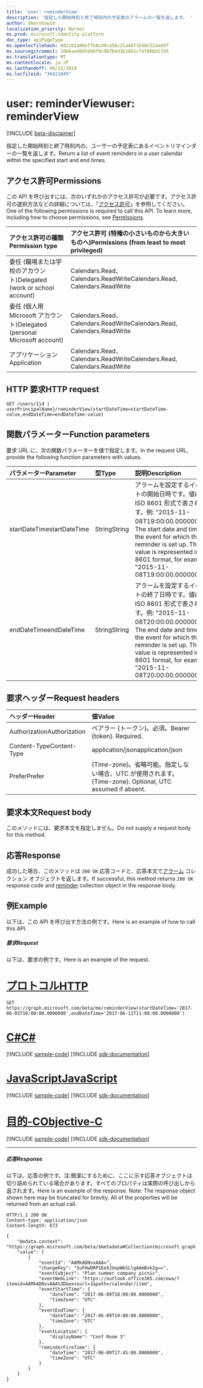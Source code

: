 ```yaml
---
title: 'user: reminderView'
description: '指定した開始時刻と終了時刻内の予定表のアラームの一覧を返します。 '
author: dkershaw10
localization_priority: Normal
ms.prod: microsoft-identity-platform
doc_type: apiPageType
ms.openlocfilehash: 0d2cb1a86effb8cd9ca56c21a46f1b58c52aad9f
ms.sourcegitcommit: 1066aa4045d48f9c9b764d3b2891cf4f806d17d5
ms.translationtype: MT
ms.contentlocale: ja-JP
ms.lasthandoff: 08/15/2019
ms.locfileid: "36421849"
---
```

# <a name="user-reminderview"></a><span data-ttu-id="c9c07-103">user: reminderView</span><span class="sxs-lookup"><span data-stu-id="c9c07-103">user: reminderView</span></span>

[!INCLUDE [beta-disclaimer](../../includes/beta-disclaimer.md)]

<span data-ttu-id="c9c07-104">指定した開始時刻と終了時刻内の、ユーザーの予定表にあるイベントリマインダーの一覧を返します。</span><span class="sxs-lookup"><span data-stu-id="c9c07-104">Return a list of event reminders in a user calendar within the specified start and end times.</span></span> 

## <a name="permissions"></a><span data-ttu-id="c9c07-105">アクセス許可</span><span class="sxs-lookup"><span data-stu-id="c9c07-105">Permissions</span></span>
<span data-ttu-id="c9c07-p101">この API を呼び出すには、次のいずれかのアクセス許可が必要です。アクセス許可の選択方法などの詳細については、「[アクセス許可](/graph/permissions-reference)」を参照してください。</span><span class="sxs-lookup"><span data-stu-id="c9c07-p101">One of the following permissions is required to call this API. To learn more, including how to choose permissions, see [Permissions](/graph/permissions-reference).</span></span>

|<span data-ttu-id="c9c07-108">アクセス許可の種類</span><span class="sxs-lookup"><span data-stu-id="c9c07-108">Permission type</span></span>      | <span data-ttu-id="c9c07-109">アクセス許可 (特権の小さいものから大きいものへ)</span><span class="sxs-lookup"><span data-stu-id="c9c07-109">Permissions (from least to most privileged)</span></span>              |
|:--------------------|:---------------------------------------------------------|
|<span data-ttu-id="c9c07-110">委任 (職場または学校のアカウント)</span><span class="sxs-lookup"><span data-stu-id="c9c07-110">Delegated (work or school account)</span></span> | <span data-ttu-id="c9c07-111">Calendars.Read、Calendars.ReadWrite</span><span class="sxs-lookup"><span data-stu-id="c9c07-111">Calendars.Read, Calendars.ReadWrite</span></span>    |
|<span data-ttu-id="c9c07-112">委任 (個人用 Microsoft アカウント)</span><span class="sxs-lookup"><span data-stu-id="c9c07-112">Delegated (personal Microsoft account)</span></span> | <span data-ttu-id="c9c07-113">Calendars.Read、Calendars.ReadWrite</span><span class="sxs-lookup"><span data-stu-id="c9c07-113">Calendars.Read, Calendars.ReadWrite</span></span>    |
|<span data-ttu-id="c9c07-114">アプリケーション</span><span class="sxs-lookup"><span data-stu-id="c9c07-114">Application</span></span> | <span data-ttu-id="c9c07-115">Calendars.Read、Calendars.ReadWrite</span><span class="sxs-lookup"><span data-stu-id="c9c07-115">Calendars.Read, Calendars.ReadWrite</span></span> |

## <a name="http-request"></a><span data-ttu-id="c9c07-116">HTTP 要求</span><span class="sxs-lookup"><span data-stu-id="c9c07-116">HTTP request</span></span>
<!-- { "blockType": "ignored" } -->
```http
GET /users/{id | userPrincipalName}/reminderView(startDateTime=startDateTime-value,endDateTime=endDateTime-value)
```

## <a name="function-parameters"></a><span data-ttu-id="c9c07-117">関数パラメーター</span><span class="sxs-lookup"><span data-stu-id="c9c07-117">Function parameters</span></span>
<span data-ttu-id="c9c07-118">要求 URL に、次の関数パラメーターを値で指定します。</span><span class="sxs-lookup"><span data-stu-id="c9c07-118">In the request URL, provide the following function parameters with values.</span></span>

| <span data-ttu-id="c9c07-119">パラメーター</span><span class="sxs-lookup"><span data-stu-id="c9c07-119">Parameter</span></span>    | <span data-ttu-id="c9c07-120">型</span><span class="sxs-lookup"><span data-stu-id="c9c07-120">Type</span></span>   |<span data-ttu-id="c9c07-121">説明</span><span class="sxs-lookup"><span data-stu-id="c9c07-121">Description</span></span>|
|:---------------|:--------|:----------|
|<span data-ttu-id="c9c07-122">startDateTime</span><span class="sxs-lookup"><span data-stu-id="c9c07-122">startDateTime</span></span>|<span data-ttu-id="c9c07-123">String</span><span class="sxs-lookup"><span data-stu-id="c9c07-123">String</span></span>|<span data-ttu-id="c9c07-p102">アラームを設定するイベントの開始日時です。値は ISO 8601 形式で表されます。例: "2015-11-08T19:00:00.0000000"。</span><span class="sxs-lookup"><span data-stu-id="c9c07-p102">The start date and time of the event for which the reminder is set up. The value is represented in ISO 8601 format, for example, "2015-11-08T19:00:00.0000000".</span></span>|
|<span data-ttu-id="c9c07-126">endDateTime</span><span class="sxs-lookup"><span data-stu-id="c9c07-126">endDateTime</span></span>|<span data-ttu-id="c9c07-127">String</span><span class="sxs-lookup"><span data-stu-id="c9c07-127">String</span></span>|<span data-ttu-id="c9c07-p103">アラームを設定するイベントの終了日時です。値は ISO 8601 形式で表されます。例: "2015-11-08T20:00:00.0000000"。</span><span class="sxs-lookup"><span data-stu-id="c9c07-p103">The end date and time of the event for which the reminder is set up. The value is represented in ISO 8601 format, for example, "2015-11-08T20:00:00.0000000".</span></span>|

## <a name="request-headers"></a><span data-ttu-id="c9c07-130">要求ヘッダー</span><span class="sxs-lookup"><span data-stu-id="c9c07-130">Request headers</span></span>
| <span data-ttu-id="c9c07-131">ヘッダー</span><span class="sxs-lookup"><span data-stu-id="c9c07-131">Header</span></span>       | <span data-ttu-id="c9c07-132">値</span><span class="sxs-lookup"><span data-stu-id="c9c07-132">Value</span></span>|
|:-----------|:------|
| <span data-ttu-id="c9c07-133">Authorization</span><span class="sxs-lookup"><span data-stu-id="c9c07-133">Authorization</span></span>  | <span data-ttu-id="c9c07-p104">ベアラー {トークン}。必須。</span><span class="sxs-lookup"><span data-stu-id="c9c07-p104">Bearer {token}. Required.</span></span>  |
| <span data-ttu-id="c9c07-136">Content-Type</span><span class="sxs-lookup"><span data-stu-id="c9c07-136">Content-Type</span></span>   | <span data-ttu-id="c9c07-137">application/json</span><span class="sxs-lookup"><span data-stu-id="c9c07-137">application/json</span></span> |
| <span data-ttu-id="c9c07-138">Prefer</span><span class="sxs-lookup"><span data-stu-id="c9c07-138">Prefer</span></span> | <span data-ttu-id="c9c07-p105">{Time-zone}。省略可能。指定しない場合、UTC が使用されます。</span><span class="sxs-lookup"><span data-stu-id="c9c07-p105">{Time-zone}. Optional, UTC assumed if absent.</span></span>|

## <a name="request-body"></a><span data-ttu-id="c9c07-141">要求本文</span><span class="sxs-lookup"><span data-stu-id="c9c07-141">Request body</span></span>
<span data-ttu-id="c9c07-142">このメソッドには、要求本文を指定しません。</span><span class="sxs-lookup"><span data-stu-id="c9c07-142">Do not supply a request body for this method.</span></span>

## <a name="response"></a><span data-ttu-id="c9c07-143">応答</span><span class="sxs-lookup"><span data-stu-id="c9c07-143">Response</span></span>

<span data-ttu-id="c9c07-144">成功した場合、このメソッドは `200 OK` 応答コードと、応答本文で[アラーム](../resources/reminder.md) コレクション オブジェクトを返します。</span><span class="sxs-lookup"><span data-stu-id="c9c07-144">If successful, this method returns `200 OK` response code and [reminder](../resources/reminder.md) collection object in the response body.</span></span>

## <a name="example"></a><span data-ttu-id="c9c07-145">例</span><span class="sxs-lookup"><span data-stu-id="c9c07-145">Example</span></span>
<span data-ttu-id="c9c07-146">以下は、この API を呼び出す方法の例です。</span><span class="sxs-lookup"><span data-stu-id="c9c07-146">Here is an example of how to call this API.</span></span>
##### <a name="request"></a><span data-ttu-id="c9c07-147">要求</span><span class="sxs-lookup"><span data-stu-id="c9c07-147">Request</span></span>
<span data-ttu-id="c9c07-148">以下は、要求の例です。</span><span class="sxs-lookup"><span data-stu-id="c9c07-148">Here is an example of the request.</span></span>

# <a name="httptabhttp"></a>[<span data-ttu-id="c9c07-149">プロトコル</span><span class="sxs-lookup"><span data-stu-id="c9c07-149">HTTP</span></span>](#tab/http)
<!-- {
  "blockType": "request",
  "name": "user_reminderview"
}-->
```http
GET https://graph.microsoft.com/beta/me/reminderView(startDateTime='2017-06-05T10:00:00.0000000',endDateTime='2017-06-11T11:00:00.0000000')
```
# <a name="ctabcsharp"></a>[<span data-ttu-id="c9c07-150">C#</span><span class="sxs-lookup"><span data-stu-id="c9c07-150">C#</span></span>](#tab/csharp)
[!INCLUDE [sample-code](../includes/snippets/csharp/user-reminderview-csharp-snippets.md)]
[!INCLUDE [sdk-documentation](../includes/snippets/snippets-sdk-documentation-link.md)]

# <a name="javascripttabjavascript"></a>[<span data-ttu-id="c9c07-151">JavaScript</span><span class="sxs-lookup"><span data-stu-id="c9c07-151">JavaScript</span></span>](#tab/javascript)
[!INCLUDE [sample-code](../includes/snippets/javascript/user-reminderview-javascript-snippets.md)]
[!INCLUDE [sdk-documentation](../includes/snippets/snippets-sdk-documentation-link.md)]

# <a name="objective-ctabobjc"></a>[<span data-ttu-id="c9c07-152">目的-C</span><span class="sxs-lookup"><span data-stu-id="c9c07-152">Objective-C</span></span>](#tab/objc)
[!INCLUDE [sample-code](../includes/snippets/objc/user-reminderview-objc-snippets.md)]
[!INCLUDE [sdk-documentation](../includes/snippets/snippets-sdk-documentation-link.md)]

---


##### <a name="response"></a><span data-ttu-id="c9c07-153">応答</span><span class="sxs-lookup"><span data-stu-id="c9c07-153">Response</span></span>
<span data-ttu-id="c9c07-p106">以下は、応答の例です。注:簡潔にするために、ここに示す応答オブジェクトは切り詰められている場合があります。すべてのプロパティは実際の呼び出しから返されます。</span><span class="sxs-lookup"><span data-stu-id="c9c07-p106">Here is an example of the response. Note: The response object shown here may be truncated for brevity. All of the properties will be returned from an actual call.</span></span>
<!-- {
  "blockType": "response",
  "truncated": true,
  "@odata.type": "microsoft.graph.reminder",
  "isCollection": true
} -->
```http
HTTP/1.1 200 OK
Content-type: application/json
Content-length: 673

{
    "@odata.context": "https://graph.microsoft.com/beta/$metadata#Collection(microsoft.graph.reminder)",
    "value": [
        {
            "eventId": "AAMkADNsvAAA=",
            "changeKey": "SuFHwDRP1EeXJUopWbSLlgAAmBvk2g==",
            "eventSubject": "Plan summer company picnic",
            "eventWebLink": "https://outlook.office365.com/owa/?itemid=AAMkADNsvAAA%3D&exvsurl=1&path=/calendar/item",
            "eventStartTime": {
                "dateTime": "2017-06-09T18:00:00.0000000",
                "timeZone": "UTC"
            },
            "eventEndTime": {
                "dateTime": "2017-06-09T19:00:00.0000000",
                "timeZone": "UTC"
            },
            "eventLocation": {
                "displayName": "Conf Room 3"
            },
            "reminderFireTime": {
                "dateTime": "2017-06-09T17:45:00.0000000",
                "timeZone": "UTC"
            }
        }
    ]
}
```

<!-- uuid: 8fcb5dbc-d5aa-4681-8e31-b001d5168d79
2015-10-25 14:57:30 UTC -->
<!--
{
  "type": "#page.annotation",
  "description": "user: reminderView",
  "keywords": "",
  "section": "documentation",
  "tocPath": "",
  "suppressions": [
  ]
}
-->
